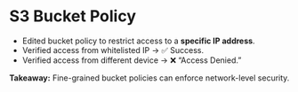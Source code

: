 # S3 Bucket Policy

- Edited bucket policy to restrict access to a **specific IP address**.
- Verified access from whitelisted IP → ✅ Success.
- Verified access from different device → ❌ “Access Denied.”

**Takeaway:** Fine-grained bucket policies can enforce network-level security.
